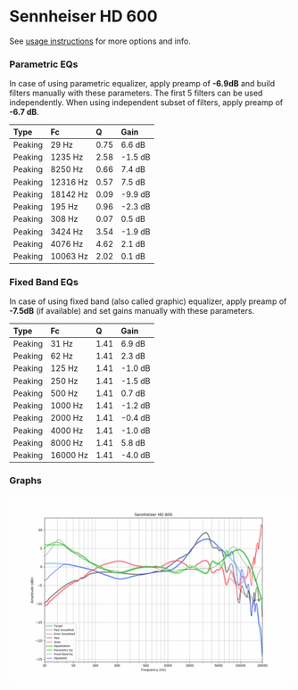 # Sennheiser HD 600
See [usage instructions](https://github.com/jaakkopasanen/AutoEq#usage) for more options and info.

### Parametric EQs
In case of using parametric equalizer, apply preamp of **-6.9dB** and build filters manually
with these parameters. The first 5 filters can be used independently.
When using independent subset of filters, apply preamp of **-6.7 dB**.

| Type    | Fc       |    Q | Gain    |
|:--------|:---------|:-----|:--------|
| Peaking | 29 Hz    | 0.75 | 6.6 dB  |
| Peaking | 1235 Hz  | 2.58 | -1.5 dB |
| Peaking | 8250 Hz  | 0.66 | 7.4 dB  |
| Peaking | 12316 Hz | 0.57 | 7.5 dB  |
| Peaking | 18142 Hz | 0.09 | -9.9 dB |
| Peaking | 195 Hz   | 0.96 | -2.3 dB |
| Peaking | 308 Hz   | 0.07 | 0.5 dB  |
| Peaking | 3424 Hz  | 3.54 | -1.9 dB |
| Peaking | 4076 Hz  | 4.62 | 2.1 dB  |
| Peaking | 10063 Hz | 2.02 | 0.1 dB  |

### Fixed Band EQs
In case of using fixed band (also called graphic) equalizer, apply preamp of **-7.5dB**
(if available) and set gains manually with these parameters.

| Type    | Fc       |    Q | Gain    |
|:--------|:---------|:-----|:--------|
| Peaking | 31 Hz    | 1.41 | 6.9 dB  |
| Peaking | 62 Hz    | 1.41 | 2.3 dB  |
| Peaking | 125 Hz   | 1.41 | -1.0 dB |
| Peaking | 250 Hz   | 1.41 | -1.5 dB |
| Peaking | 500 Hz   | 1.41 | 0.7 dB  |
| Peaking | 1000 Hz  | 1.41 | -1.2 dB |
| Peaking | 2000 Hz  | 1.41 | -0.4 dB |
| Peaking | 4000 Hz  | 1.41 | -1.0 dB |
| Peaking | 8000 Hz  | 1.41 | 5.8 dB  |
| Peaking | 16000 Hz | 1.41 | -4.0 dB |

### Graphs
![](./Sennheiser%20HD%20600.png)